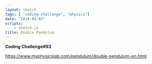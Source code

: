 ```yaml
---
layout: sketch
tags: [ "coding-challenge", "physics"]
date: "2018-04-03"
scripts: 
    - sketch.js
title: Double Pendulum
---
```


**Coding Challenge#93**


<https://www.myphysicslab.com/pendulum/double-pendulum-en.html>